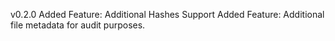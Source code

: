 v0.2.0
Added Feature: Additional Hashes Support
Added Feature: Additional file metadata for audit purposes.
